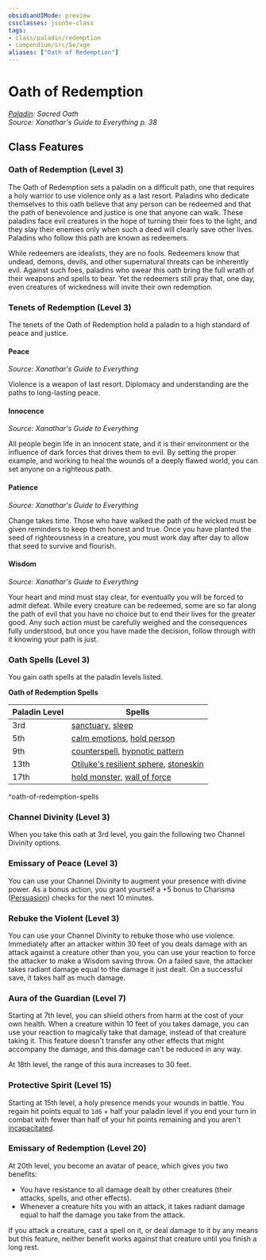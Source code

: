 ```yaml
---
obsidianUIMode: preview
cssclasses: json5e-class
tags:
- class/paladin/redemption
- compendium/src/5e/xge
aliases: ["Oath of Redemption"]
---
```

# Oath of Redemption
*[Paladin](paladin.md): Sacred Oath*  
*Source: Xanathar's Guide to Everything p. 38*  


## Class Features

### Oath of Redemption (Level 3)

The Oath of Redemption sets a paladin on a difficult path, one that requires a holy warrior to use violence only as a last resort. Paladins who dedicate themselves to this oath believe that any person can be redeemed and that the path of benevolence and justice is one that anyone can walk. These paladins face evil creatures in the hope of turning their foes to the light, and they slay their enemies only when such a deed will clearly save other lives. Paladins who follow this path are known as redeemers.

While redeemers are idealists, they are no fools. Redeemers know that undead, demons, devils, and other supernatural threats can be inherently evil. Against such foes, paladins who swear this oath bring the full wrath of their weapons and spells to bear. Yet the redeemers still pray that, one day, even creatures of wickedness will invite their own redemption.

### Tenets of Redemption (Level 3)

The tenets of the Oath of Redemption hold a paladin to a high standard of peace and justice.

#### Peace
_Source: Xanathar's Guide to Everything_

Violence is a weapon of last resort. Diplomacy and understanding are the paths to long-lasting peace.

#### Innocence
_Source: Xanathar's Guide to Everything_

All people begin life in an innocent state, and it is their environment or the influence of dark forces that drives them to evil. By setting the proper example, and working to heal the wounds of a deeply flawed world, you can set anyone on a righteous path.

#### Patience
_Source: Xanathar's Guide to Everything_

Change takes time. Those who have walked the path of the wicked must be given reminders to keep them honest and true. Once you have planted the seed of righteousness in a creature, you must work day after day to allow that seed to survive and flourish.

#### Wisdom
_Source: Xanathar's Guide to Everything_

Your heart and mind must stay clear, for eventually you will be forced to admit defeat. While every creature can be redeemed, some are so far along the path of evil that you have no choice but to end their lives for the greater good. Any such action must be carefully weighed and the consequences fully understood, but once you have made the decision, follow through with it knowing your path is just.

### Oath Spells (Level 3)

You gain oath spells at the paladin levels listed.

**Oath of Redemption Spells**

| Paladin Level | Spells |
|---------------|--------|
| 3rd | [sanctuary](/compendium/spells/sanctuary.md), [sleep](/compendium/spells/sleep.md) |
| 5th | [calm emotions](/compendium/spells/calm-emotions.md), [hold person](/compendium/spells/hold-person.md) |
| 9th | [counterspell](/compendium/spells/counterspell.md), [hypnotic pattern](/compendium/spells/hypnotic-pattern.md) |
| 13th | [Otiluke's resilient sphere](/compendium/spells/otilukes-resilient-sphere.md), [stoneskin](/compendium/spells/stoneskin.md) |
| 17th | [hold monster](/compendium/spells/hold-monster.md), [wall of force](/compendium/spells/wall-of-force.md) |
^oath-of-redemption-spells

### Channel Divinity (Level 3)

When you take this oath at 3rd level, you gain the following two Channel Divinity options.

### Emissary of Peace (Level 3)

You can use your Channel Divinity to augment your presence with divine power. As a bonus action, you grant yourself a +5 bonus to Charisma ([Persuasion](/compendium/rules/skills.md#Persuasion)) checks for the next 10 minutes.

### Rebuke the Violent (Level 3)

You can use your Channel Divinity to rebuke those who use violence. Immediately after an attacker within 30 feet of you deals damage with an attack against a creature other than you, you can use your reaction to force the attacker to make a Wisdom saving throw. On a failed save, the attacker takes radiant damage equal to the damage it just dealt. On a successful save, it takes half as much damage.

### Aura of the Guardian (Level 7)

Starting at 7th level, you can shield others from harm at the cost of your own health. When a creature within 10 feet of you takes damage, you can use your reaction to magically take that damage, instead of that creature taking it. This feature doesn't transfer any other effects that might accompany the damage, and this damage can't be reduced in any way.

At 18th level, the range of this aura increases to 30 feet.

### Protective Spirit (Level 15)

Starting at 15th level, a holy presence mends your wounds in battle. You regain hit points equal to `1d6` + half your paladin level if you end your turn in combat with fewer than half of your hit points remaining and you aren't [incapacitated](2.%20GM%20Tools/Misc%20DND%20Handbook/compendium/rules/conditions.md#incapacitated).

### Emissary of Redemption (Level 20)

At 20th level, you become an avatar of peace, which gives you two benefits:

- You have resistance to all damage dealt by other creatures (their attacks, spells, and other effects).  
- Whenever a creature hits you with an attack, it takes radiant damage equal to half the damage you take from the attack.  

If you attack a creature, cast a spell on it, or deal damage to it by any means but this feature, neither benefit works against that creature until you finish a long rest.